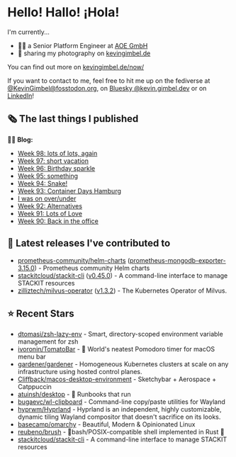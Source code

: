 # Hello! Hallo! ¡Hola!

I'm currently...
- 👨‍💻 a Senior Platform Engineer at [AOE GmbH](https://aoe.com)
- 📸 sharing my photography on [kevingimbel.de](https://kevingimbel.de/photography)

You can find out more on [kevingimbel.de/now/](https://kevingimbel.de/now/)

If you want to contact to me, feel free to hit me up on the fediverse at [@KevinGimbel@fosstodon.org](https://fosstodon.org/@KevinGimbel), on [Bluesky @kevin.gimbel.dev](https://bsky.app/profile/kevin.gimbel.dev) or on [LinkedIn](https://www.linkedin.com/in/kevingimbel/)!

## 🗞 The last things I published

🧑‍💻 **Blog:**

- [Week 98: lots of lots, again](https://kevingimbel.de/blog/week-98-lots-of-lots-again)
- [Week 97: short vacation](https://kevingimbel.de/blog/week-97-short-vacation)
- [Week 96: Birthday sparkle](https://kevingimbel.de/blog/week-96-birthday-sparkle)
- [Week 95: something](https://kevingimbel.de/blog/week-95-something)
- [Week 94: Snake!](https://kevingimbel.de/blog/week-94-snake)
- [Week 93: Container Days Hamburg](https://kevingimbel.de/blog/week-93-container-days-hamburg)
- [I was on over/under](https://kevingimbel.de/blog/i-was-on-over-under)
- [Week 92: Alternatives](https://kevingimbel.de/blog/week-92-alternatives)
- [Week 91: Lots of Love](https://kevingimbel.de/blog/week-91-lots-of-love)
- [Week 90: Back in the office](https://kevingimbel.de/blog/week-90-back-in-the-office)

## 🔭 Latest releases I've contributed to

- [prometheus-community/helm-charts](https://github.com/prometheus-community/helm-charts) ([prometheus-mongodb-exporter-3.15.0](https://github.com/prometheus-community/helm-charts/releases/tag/prometheus-mongodb-exporter-3.15.0)) - Prometheus community Helm charts
- [stackitcloud/stackit-cli](https://github.com/stackitcloud/stackit-cli) ([v0.45.0](https://github.com/stackitcloud/stackit-cli/releases/tag/v0.45.0)) - A command-line interface to manage STACKIT resources
- [zilliztech/milvus-operator](https://github.com/zilliztech/milvus-operator) ([v1.3.2](https://github.com/zilliztech/milvus-operator/releases/tag/v1.3.2)) - The Kubernetes Operator of Milvus. 

## ⭐ Recent Stars

- [dtomasi/zsh-lazy-env](https://github.com/dtomasi/zsh-lazy-env) - Smart, directory-scoped environment variable management for zsh
- [ivoronin/TomatoBar](https://github.com/ivoronin/TomatoBar) - 🍅 World&#39;s neatest Pomodoro timer for macOS menu bar
- [gardener/gardener](https://github.com/gardener/gardener) - Homogeneous Kubernetes clusters at scale on any infrastructure using hosted control planes.
- [Cliffback/macos-desktop-environment](https://github.com/Cliffback/macos-desktop-environment) - Sketchybar &#43; Aerospace &#43; Catppuccin
- [atuinsh/desktop](https://github.com/atuinsh/desktop) - 📖 Runbooks that run 
- [bugaevc/wl-clipboard](https://github.com/bugaevc/wl-clipboard) - Command-line copy/paste utilities for Wayland
- [hyprwm/Hyprland](https://github.com/hyprwm/Hyprland) - Hyprland is an independent, highly customizable, dynamic tiling Wayland compositor that doesn&#39;t sacrifice on its looks.
- [basecamp/omarchy](https://github.com/basecamp/omarchy) - Beautiful, Modern &amp; Opinionated Linux
- [reubeno/brush](https://github.com/reubeno/brush) - 🐚bash/POSIX-compatible shell implemented in Rust 🦀
- [stackitcloud/stackit-cli](https://github.com/stackitcloud/stackit-cli) - A command-line interface to manage STACKIT resources

